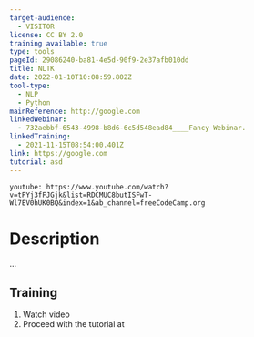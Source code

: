 ```yaml
---
target-audience:
  - VISITOR
license: CC BY 2.0
training available: true
type: tools
pageId: 29086240-ba81-4e5d-90f9-2e37afb010dd
title: NLTK
date: 2022-01-10T10:08:59.802Z
tool-type:
  - NLP
  - Python
mainReference: http://google.com
linkedWebinar:
  - 732aebbf-6543-4998-b8d6-6c5d548ead84____Fancy Webinar.
linkedTraining:
  - 2021-11-15T08:54:00.401Z
link: https://google.com
tutorial: asd
---
```

`youtube: https://www.youtube.com/watch?v=tPYj3fFJGjk&list=RDCMUC8butISFwT-Wl7EV0hUK0BQ&index=1&ab_channel=freeCodeCamp.org`

# Description

... 

## Training

1. Watch video
2. Proceed with the tutorial at